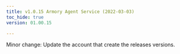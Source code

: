 ```yaml
---
title: v1.0.15 Armory Agent Service (2022-03-03)
toc_hide: true
version: 01.00.15

---
```


Minor change: Update the account that create the releases versions.
